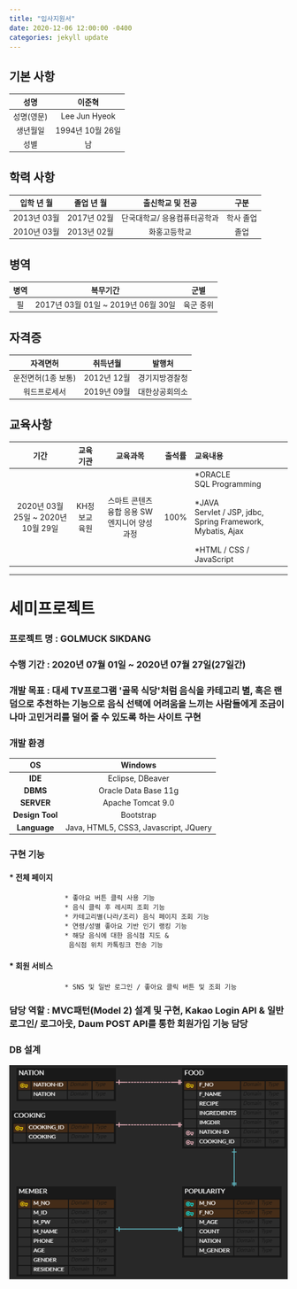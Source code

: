 ```yaml
---
title: "입사지원서"
date: 2020-12-06 12:00:00 -0400
categories: jekyll update
---
```


## 기본 사항

성명  | 이준혁 
:-------------: | :-------------:
성명(영문) | Lee Jun Hyeok
생년월일  | 1994년 10월 26일 
성별  | 남

## 학력 사항

입학 년 월  | 졸업 년 월 | 출신학교 및 전공 | 구분 
:-------------: | :-------------: | :-------------: | :-------------:
2013년 03월 | 2017년 02월 | 단국대학교/ 응용컴퓨터공학과 | 학사 졸업
2010년 03월 | 2013년 02월 | 화홍고등학교                | 졸업  

## 병역

병역  | 복무기간 | 군별
:-------------: | :-------------: | :-------------: 
필 | 2017년 03월 01일 ~ 2019년 06월 30일 | 육군 중위

## 자격증

자격면허  | 취득년월 | 발행처
:-------------: | :-------------: | :-------------: 
운전면허(1종 보통) | 2012년 12월 | 경기지방경찰청
워드프로세서 | 2019년 09월 | 대한상공회의소

## 교육사항

기간  | 교육기관 | 교육과목 | 출석률 | 교육내용
:-------------: | :-------------: | :-------------: | :-------------: | :------------- 
2020년 03월 25일 ~ 2020년 10월 29일 | KH정보교육원 | 스마트 콘텐츠 융합 응용 SW 엔지니어 양성 과정 | 100% |*ORACLE <br/>  SQL Programming<br/><br/> *JAVA  <br/>  Servlet / JSP, jdbc, Spring Framework, Mybatis, Ajax  <br/><br/> *HTML / CSS / JavaScript

-------

# 세미프로젝트

### 프로젝트 명 : GOLMUCK SIKDANG

### 수행 기간 : 2020년 07월 01일 ~ 2020년 07월 27일(27일간)

### 개발 목표 : 대세 TV프로그램 '골목 식당'처럼 음식을 카테고리 별, 혹은 랜덤으로 추천하는 기능으로 음식 선택에 어려움을 느끼는 사람들에게 조금이나마 고민거리를 덜어 줄 수 있도록 하는 사이트 구현 <br/>

### 개발 환경

**OS**  | Windows 
:-------------: | :-------------:
**IDE** | Eclipse, DBeaver
**DBMS**  | Oracle Data Base 11g 
**SERVER**  | Apache Tomcat 9.0
**Design Tool**  | Bootstrap
**Language**  | Java, HTML5, CSS3, Javascript, JQuery

### 구현 기능  

####   * 전체 페이지
                  * 좋아요 버튼 클릭 사용 기능
                  * 음식 클릭 후 레시피 조회 기능
                  * 카테고리별(나라/조리) 음식 페이지 조회 기능
                  * 연령/성별 좋아요 기반 인기 랭킹 기능
                  * 해당 음식에 대한 음식점 지도 &
                   음식점 위치 카톡링크 전송 기능

####   * 회원 서비스
                  * SNS 및 일반 로그인 / 좋아요 클릭 버튼 및 조회 기능
              
    
### 담당 역할 : MVC패턴(Model 2) 설계 및 구현, Kakao Login API & 일반 로그인/ 로그아웃, Daum POST API를 통한 회원가입 기능 담당

### DB 설계

![세미프로젝트모델링](./assets/세미프로젝트모델링.PNG)






